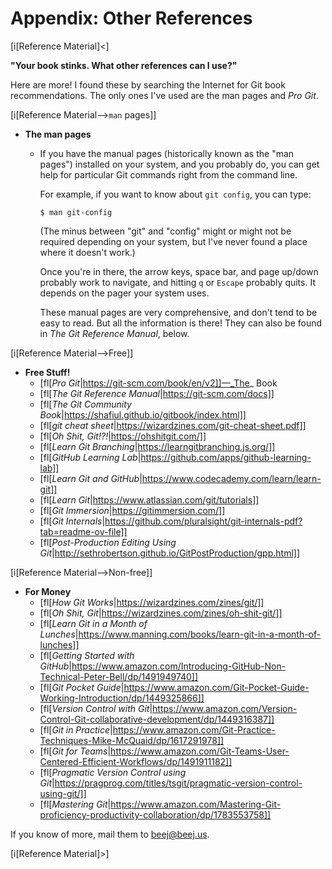 # Appendix: Other References

[i[Reference Material]<]

**"Your book stinks. What other references can I use?"**

Here are more! I found these by searching the Internet for Git book
recommendations. The only ones I've used are the man pages and *Pro
Git*.

[i[Reference Material-->`man` pages]]

* **The man pages**
  * If you have the manual pages (historically known as the "man pages")
    installed on your system, and you probably do, you can get help for
    particular Git commands right from the command line.

    For example, if you want to know about `git config`, you can type:

    ``` {.default}
    $ man git-config
    ```

    (The minus between "git" and "config" might or might not be required
    depending on your system, but I've never found a place where it
    doesn't work.)

    Once you're in there, the arrow keys, space bar, and page up/down
    probably work to navigate, and hitting `q` or `Escape` probably
    quits. It depends on the pager your system uses.

    These manual pages are very comprehensive, and don't tend to be easy
    to read. But all the information is there! They can also be found in
    _The Git Reference Manual_, below.

[i[Reference Material-->Free]]

* **Free Stuff!**
  * [fl[_Pro Git_|https://git-scm.com/book/en/v2]]—_The_ Book
  * [fl[_The Git Reference Manual_|https://git-scm.com/docs]]
  * [fl[_The Git Community Book_|https://shafiul.github.io/gitbook/index.html]]
  * [fl[_git cheat sheet_|https://wizardzines.com/git-cheat-sheet.pdf]]
  * [fl[_Oh Shit, Git!?!_|https://ohshitgit.com/]]
  * [fl[_Learn Git Branching_|https://learngitbranching.js.org/]]
  * [fl[_GitHub Learning Lab_|https://github.com/apps/github-learning-lab]]
  * [fl[_Learn Git and GitHub_|https://www.codecademy.com/learn/learn-git]]
  * [fl[_Learn Git_|https://www.atlassian.com/git/tutorials]]
  * [fl[_Git Immersion_|https://gitimmersion.com/]]
  * [fl[_Git Internals_|https://github.com/pluralsight/git-internals-pdf?tab=readme-ov-file]]
  * [fl[_Post-Production Editing Using Git_|http://sethrobertson.github.io/GitPostProduction/gpp.html]]

[i[Reference Material-->Non-free]]

* **For Money**
  * [fl[_How Git Works_|https://wizardzines.com/zines/git/]]
  * [fl[_Oh Shit, Git_|https://wizardzines.com/zines/oh-shit-git/]]
  * [fl[_Learn Git in a Month of Lunches_|https://www.manning.com/books/learn-git-in-a-month-of-lunches]]
  * [fl[_Getting Started with GitHub_|https://www.amazon.com/Introducing-GitHub-Non-Technical-Peter-Bell/dp/1491949740]]
  * [fl[_Git Pocket Guide_|https://www.amazon.com/Git-Pocket-Guide-Working-Introduction/dp/1449325866]]
  * [fl[_Version Control with Git_|https://www.amazon.com/Version-Control-Git-collaborative-development/dp/1449316387]]
  * [fl[_Git in Practice_|https://www.amazon.com/Git-Practice-Techniques-Mike-McQuaid/dp/1617291978]]
  * [fl[_Git for Teams_|https://www.amazon.com/Git-Teams-User-Centered-Efficient-Workflows/dp/1491911182]]
  * [fl[_Pragmatic Version Control using Git_|https://pragprog.com/titles/tsgit/pragmatic-version-control-using-git/]]
  * [fl[_Mastering Git_|https://www.amazon.com/Mastering-Git-proficiency-productivity-collaboration/dp/1783553758]]

If you know of more, mail them to [beej@beej.us](mailto:beej@beej.us).

[i[Reference Material]>]
